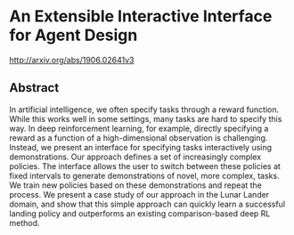 # An Extensible Interactive Interface for Agent Design
http://arxiv.org/abs/1906.02641v3
## Abstract
In artificial intelligence, we often specify tasks through a reward function. While this works well in some settings, many tasks are hard to specify this way. In deep reinforcement learning, for example, directly specifying a reward as a function of a high-dimensional observation is challenging. Instead, we present an interface for specifying tasks interactively using demonstrations. Our approach defines a set of increasingly complex policies. The interface allows the user to switch between these policies at fixed intervals to generate demonstrations of novel, more complex, tasks. We train new policies based on these demonstrations and repeat the process. We present a case study of our approach in the Lunar Lander domain, and show that this simple approach can quickly learn a successful landing policy and outperforms an existing comparison-based deep RL method.